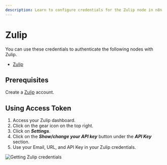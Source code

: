 ```yaml
---
description: Learn to configure credentials for the Zulip node in n8n
---
```


# Zulip

You can use these credentials to authenticate the following nodes with Zulip.
- [Zulip](../../nodes-library/nodes/Zulip/README.md)

## Prerequisites

Create a [Zulip](https://zulip.com/) account.

## Using Access Token

1. Access your Zulip dashboard.
2. Click on the gear icon on the top right.
3. Click on ***Settings***.
4. Click on the ***Show/change your API key*** button under the ***API Key*** section.
5. Use your Email, URL, and API Key in your Zulip credentials.

![Getting Zulip credentials](./using-access-token.gif)
